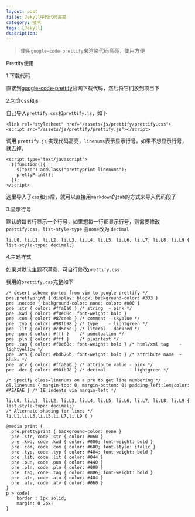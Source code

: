 ```yaml
---
layout: post
title: Jekyll中的代码高亮
category: 技术
tags: [Jekyll]
description: 
---
```


> 使用`google-code-prettify`来渲染代码高亮，使用方便

Prettify使用

1.下载代码

直接到[google-code-prettify](http://code.google.com/p/google-code-prettify/)官网下载代码，然后将它们放到项目下

2.包含css和js

自己导入`prettify.css`和`prettify.js`，如下

	<link rel="stylesheet" href="/assets/js/prettify/prettify.css">
	<script src="/assets/js/prettify/prettify.js"></script>

调用 `prettify.js` 实现代码高亮，`linenums`表示显示行号，如果不想显示行号，就去掉。

	<script type="text/javascript">
	  $(function(){
	    $("pre").addClass("prettyprint linenums");
	    prettyPrint();
	  });
	</script>
	
这里导入了`css`和`js`后，就可以直接用`markdown`的`tab`的方式来导入代码段了

3.显示行号

默认的每五行显示一个行号，如果想每一行都显示行号，则需要修改`prettify.css`，`list-style-type` 由`none`改为 `decimal`

	li.L0, li.L1, li.L2, li.L3, li.L4, li.L5, li.L6, li.L7, li.L8, li.L9 { list-style-type: decimal;}

4.主题样式

如果对默认主题不满意，可自行修改`prettify.css`

我用的`prettify.css`完整如下

	/* desert scheme ported from vim to google prettify */
	pre.prettyprint { display: block; background-color: #333 }
	pre .nocode { background-color: none; color: #000 }
	pre .str { color: #ffa0a0 } /* string  - pink */
	pre .kwd { color: #f0e68c; font-weight: bold }
	pre .com { color: #87ceeb } /* comment - skyblue */
	pre .typ { color: #98fb98 } /* type    - lightgreen */
	pre .lit { color: #cd5c5c } /* literal - darkred */
	pre .pun { color: #fff }    /* punctuation */
	pre .pln { color: #fff }    /* plaintext */
	pre .tag { color: #f0e68c; font-weight: bold } /* html/xml tag    - lightyellow */
	pre .atn { color: #bdb76b; font-weight: bold } /* attribute name  - khaki */
	pre .atv { color: #ffa0a0 } /* attribute value - pink */
	pre .dec { color: #98fb98 } /* decimal         - lightgreen */
	
	/* Specify class=linenums on a pre to get line numbering */
	ol.linenums { margin-top: 0; margin-bottom: 0; padding-left:1em;color: #AEAEAE } /* IE indents via margin-left */
	
	li.L0, li.L1, li.L2, li.L3, li.L4, li.L5, li.L6, li.L7, li.L8, li.L9 { list-style-type: decimal;}
	/* Alternate shading for lines */
	li.L1,li.L3,li.L5,li.L7,li.L9 { }
	
	@media print {
	  pre.prettyprint { background-color: none }
	  pre .str, code .str { color: #060 }
	  pre .kwd, code .kwd { color: #006; font-weight: bold }
	  pre .com, code .com { color: #600; font-style: italic }
	  pre .typ, code .typ { color: #404; font-weight: bold }
	  pre .lit, code .lit { color: #044 }
	  pre .pun, code .pun { color: #440 }
	  pre .pln, code .pln { color: #000 }
	  pre .tag, code .tag { color: #006; font-weight: bold }
	  pre .atn, code .atn { color: #404 }
	  pre .atv, code .atv { color: #060 }
	}
	p > code{
		border : 1px solid;
		margin: 0 2px;
	}


